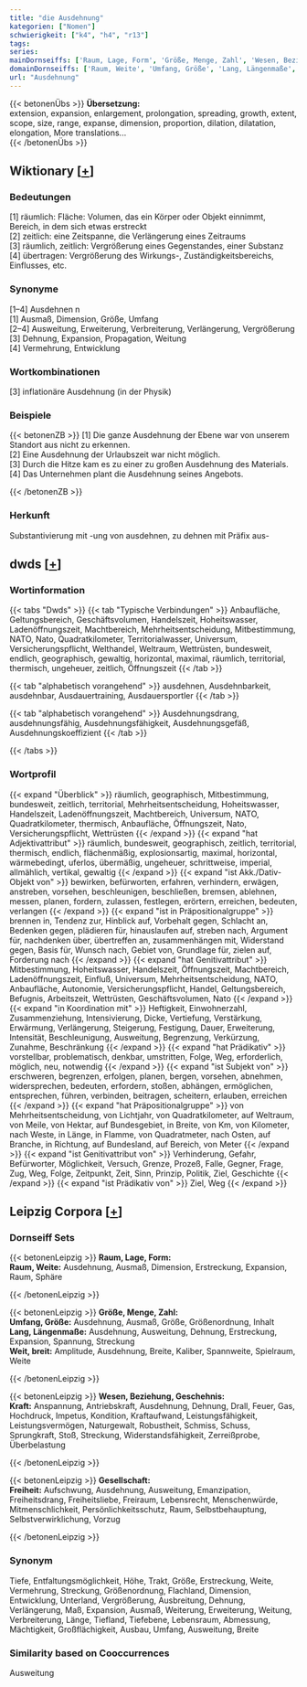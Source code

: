 ```yaml
---
title: "die Ausdehnung"
kategorien: ["Nomen"]
schwierigkeit: ["k4", "h4", "r13"]
tags:
series:
mainDornseiffs: ['Raum, Lage, Form', 'Größe, Menge, Zahl', 'Wesen, Beziehung, Geschehnis', 'Gesellschaft']
domainDornseiffs: ['Raum, Weite', 'Umfang, Größe', 'Lang, Längenmaße', 'Weit, breit', 'Kraft', 'Freiheit']
url: "Ausdehnung"
---
```


{{< betonenÜbs >}}
**Übersetzung:**  
extension, expansion, enlargement, prolongation, spreading, growth, extent, scope, size, range, expanse, dimension, proportion, dilation, dilatation, elongation, More translations...  
{{< /betonenÜbs >}}

## Wiktionary [[+](https://de.wiktionary.org/wiki/Ausdehnung)]

### Bedeutungen
[1] räumlich: Fläche: Volumen, das ein Körper oder Objekt einnimmt, Bereich, in dem sich etwas erstreckt  
[2] zeitlich: eine Zeitspanne, die Verlängerung eines Zeitraums  
[3] räumlich, zeitlich: Vergrößerung eines Gegenstandes, einer Substanz  
[4] übertragen: Vergrößerung des Wirkungs-, Zuständigkeitsbereichs, Einflusses, etc.  

### Synonyme
[1–4] Ausdehnen n  
[1] Ausmaß, Dimension, Größe, Umfang  
[2–4] Ausweitung, Erweiterung, Verbreiterung, Verlängerung, Vergrößerung  
[3] Dehnung, Expansion, Propagation, Weitung  
[4] Vermehrung, Entwicklung  

### Wortkombinationen
[3] inflationäre Ausdehnung (in der Physik)  

### Beispiele
{{< betonenZB >}}
[1] Die ganze Ausdehnung der Ebene war von unserem Standort aus nicht zu erkennen.  
[2] Eine Ausdehnung der Urlaubszeit war nicht möglich.  
[3] Durch die Hitze kam es zu einer zu großen Ausdehnung des Materials.  
[4] Das Unternehmen plant die Ausdehnung seines Angebots.  

{{< /betonenZB >}}
### Herkunft
Substantivierung mit -ung von ausdehnen, zu dehnen mit Präfix aus-  



## dwds [[+](https://www.dwds.de/wb/Ausdehnung)]

### Wortinformation
{{< tabs "Dwds" >}}
{{< tab "Typische Verbindungen" >}}
Anbaufläche, Geltungsbereich, Geschäftsvolumen, Handelszeit, Hoheitswasser, Ladenöffnungszeit, Machtbereich, Mehrheitsentscheidung, Mitbestimmung, NATO, Nato, Quadratkilometer, Territorialwasser, Universum, Versicherungspflicht, Welthandel, Weltraum, Wettrüsten, bundesweit, endlich, geographisch, gewaltig, horizontal, maximal, räumlich, territorial, thermisch, ungeheuer, zeitlich, Öffnungszeit
{{< /tab >}}

{{< tab "alphabetisch vorangehend" >}}
ausdehnen, Ausdehnbarkeit, ausdehnbar, Ausdauertraining, Ausdauersportler
{{< /tab >}}

{{< tab "alphabetisch vorangehend" >}}
Ausdehnungsdrang, ausdehnungsfähig, Ausdehnungsfähigkeit, Ausdehnungsgefäß, Ausdehnungskoeffizient
{{< /tab >}}

{{< /tabs >}}

### Wortprofil
{{< expand "Überblick" >}} räumlich, geographisch, Mitbestimmung, bundesweit, zeitlich, territorial, Mehrheitsentscheidung, Hoheitswasser, Handelszeit, Ladenöffnungszeit, Machtbereich, Universum, NATO, Quadratkilometer, thermisch, Anbaufläche, Öffnungszeit, Nato, Versicherungspflicht, Wettrüsten {{< /expand >}}
{{< expand "hat Adjektivattribut" >}} räumlich, bundesweit, geographisch, zeitlich, territorial, thermisch, endlich, flächenmäßig, explosionsartig, maximal, horizontal, wärmebedingt, uferlos, übermäßig, ungeheuer, schrittweise, imperial, allmählich, vertikal, gewaltig {{< /expand >}}
{{< expand "ist Akk./Dativ-Objekt von" >}} bewirken, befürworten, erfahren, verhindern, erwägen, anstreben, vorsehen, beschleunigen, beschließen, bremsen, ablehnen, messen, planen, fordern, zulassen, festlegen, erörtern, erreichen, bedeuten, verlangen {{< /expand >}}
{{< expand "ist in Präpositionalgruppe" >}} brennen in, Tendenz zur, Hinblick auf, Vorbehalt gegen, Schlacht an, Bedenken gegen, plädieren für, hinauslaufen auf, streben nach, Argument für, nachdenken über, übertreffen an, zusammenhängen mit, Widerstand gegen, Basis für, Wunsch nach, Gebiet von, Grundlage für, zielen auf, Forderung nach {{< /expand >}}
{{< expand "hat Genitivattribut" >}} Mitbestimmung, Hoheitswasser, Handelszeit, Öffnungszeit, Machtbereich, Ladenöffnungszeit, Einfluß, Universum, Mehrheitsentscheidung, NATO, Anbaufläche, Autonomie, Versicherungspflicht, Handel, Geltungsbereich, Befugnis, Arbeitszeit, Wettrüsten, Geschäftsvolumen, Nato {{< /expand >}}
{{< expand "in Koordination mit" >}} Heftigkeit, Einwohnerzahl, Zusammenziehung, Intensivierung, Dicke, Vertiefung, Verstärkung, Erwärmung, Verlängerung, Steigerung, Festigung, Dauer, Erweiterung, Intensität, Beschleunigung, Ausweitung, Begrenzung, Verkürzung, Zunahme, Beschränkung {{< /expand >}}
{{< expand "hat Prädikativ" >}} vorstellbar, problematisch, denkbar, umstritten, Folge, Weg, erforderlich, möglich, neu, notwendig {{< /expand >}}
{{< expand "ist Subjekt von" >}} erschweren, begrenzen, erfolgen, planen, bergen, vorsehen, abnehmen, widersprechen, bedeuten, erfordern, stoßen, abhängen, ermöglichen, entsprechen, führen, verbinden, beitragen, scheitern, erlauben, erreichen {{< /expand >}}
{{< expand "hat Präpositionalgruppe" >}} von Mehrheitsentscheidung, von Lichtjahr, von Quadratkilometer, auf Weltraum, von Meile, von Hektar, auf Bundesgebiet, in Breite, von Km, von Kilometer, nach Weste, in Länge, in Flamme, von Quadratmeter, nach Osten, auf Branche, in Richtung, auf Bundesland, auf Bereich, von Meter {{< /expand >}}
{{< expand "ist Genitivattribut von" >}} Verhinderung, Gefahr, Befürworter, Möglichkeit, Versuch, Grenze, Prozeß, Falle, Gegner, Frage, Zug, Weg, Folge, Zeitpunkt, Zeit, Sinn, Prinzip, Politik, Ziel, Geschichte {{< /expand >}}
{{< expand "ist Prädikativ von" >}} Ziel, Weg {{< /expand >}}

## Leipzig Corpora [[+](https://corpora.uni-leipzig.de/en/res?word=Ausdehnung&corpusId=deu_newscrawl-public_2018)]

### Dornseiff Sets
{{< betonenLeipzig >}}
**Raum, Lage, Form:**  
**Raum, Weite:** Ausdehnung, Ausmaß, Dimension, Erstreckung, Expansion, Raum, Sphäre  

{{< /betonenLeipzig >}}


{{< betonenLeipzig >}}
**Größe, Menge, Zahl:**  
**Umfang, Größe:** Ausdehnung, Ausmaß, Größe, Größenordnung, Inhalt  
**Lang, Längenmaße:** Ausdehnung, Ausweitung, Dehnung, Erstreckung, Expansion, Spannung, Streckung  
**Weit, breit:** Amplitude, Ausdehnung, Breite, Kaliber, Spannweite, Spielraum, Weite  

{{< /betonenLeipzig >}}


{{< betonenLeipzig >}}
**Wesen, Beziehung, Geschehnis:**  
**Kraft:** Anspannung, Antriebskraft, Ausdehnung, Dehnung, Drall, Feuer, Gas, Hochdruck, Impetus, Kondition, Kraftaufwand, Leistungsfähigkeit, Leistungsvermögen, Naturgewalt, Robustheit, Schmiss, Schuss, Sprungkraft, Stoß, Streckung, Widerstandsfähigkeit, Zerreißprobe, Überbelastung  

{{< /betonenLeipzig >}}


{{< betonenLeipzig >}}
**Gesellschaft:**  
**Freiheit:** Aufschwung, Ausdehnung, Ausweitung, Emanzipation, Freiheitsdrang, Freiheitsliebe, Freiraum, Lebensrecht, Menschenwürde, Mitmenschlichkeit, Persönlichkeitsschutz, Raum, Selbstbehauptung, Selbstverwirklichung, Vorzug  

{{< /betonenLeipzig >}}

### Synonym
Tiefe, Entfaltungsmöglichkeit, Höhe, Trakt, Größe, Erstreckung, Weite, Vermehrung, Streckung, Größenordnung, Flachland, Dimension, Entwicklung, Unterland, Vergrößerung, Ausbreitung, Dehnung, Verlängerung, Maß, Expansion, Ausmaß, Weiterung, Erweiterung, Weitung, Verbreiterung, Länge, Tiefland, Tiefebene, Lebensraum, Abmessung, Mächtigkeit, Großflächigkeit, Ausbau, Umfang, Ausweitung, Breite


### Similarity based on Cooccurrences
Ausweitung

